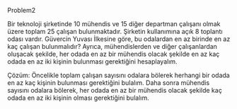 Problem2

Bir teknoloji şirketinde 10 mühendis ve 15 diğer departman çalışanı olmak üzere toplam 25 çalışan bulunmaktadır. Şirketin kullanımına açık 8 toplantı odası vardır. Güvercin Yuvası İlkesine göre, bu odalardan en az birinde en az kaç çalışan bulunmalıdır? Ayrıca, mühendislerden ve diğer çalışanlardan oluşacak şekilde, her odada en az bir mühendis olacak şekilde en az kaç odada en az iki kişinin bulunması gerektiğini hesaplayalım.

Çözüm: Öncelikle toplam çalışan sayısını odalara bölerek herhangi bir odada en az kaç kişinin bulunması gerektiğini bulalım. Daha sonra mühendis sayısını odalara bölerek, her odada en az bir mühendis olacak şekilde kaç odada en az iki kişinin olması gerektiğini bulalım.
